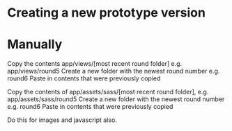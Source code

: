 # Creating a new prototype version

# Manually

Copy the contents app/views/[most recent round folder] e.g. app/views/round5
Create a new folder with the newest round number e.g. round6
Paste in contents that were previously copied

Copy the contents of app/assets/sass/[most recent round folder], e.g. app/assets/sass/round5
Create a new folder with the newest round number e.g. round6
Paste in contents that were previously copied

Do this for images and javascript also.
